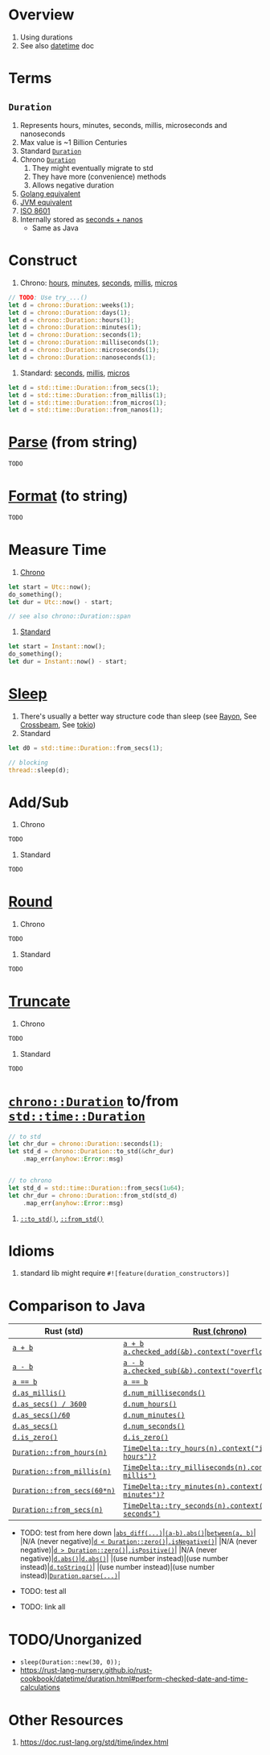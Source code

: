 # Overview
1. Using durations
1. See also [datetime](./datetime.md) doc


# Terms
## `Duration`
1. Represents hours, minutes, seconds, millis, microseconds and nanoseconds
1. Max value is ~1 Billion Centuries
1. Standard [`Duration`](https://doc.rust-lang.org/stable/std/time/struct.Duration.html)
1. Chrono [`Duration`](https://docs.rs/chrono/latest/chrono/struct.Duration.html)
    1. They might eventually migrate to std
    1. They have more (convenience) methods
    1. Allows negative duration
1. [Golang equivalent](https://pkg.go.dev/time#Duration)
1. [JVM equivalent](https://docs.oracle.com/en/java/javase/17/docs/api/java.base/java/time/Duration.html)
1. [ISO 8601](https://en.wikipedia.org/wiki/ISO_8601#Durations)
1. Internally stored as [seconds + nanos](https://doc.rust-lang.org/stable/src/core/time.rs.html#86)
    - Same as Java


# Construct
1. Chrono: [hours](https://docs.rs/chrono/latest/chrono/struct.Duration.html#method.hours), [minutes](https://docs.rs/chrono/latest/chrono/struct.Duration.html#method.minutes), [seconds](https://docs.rs/chrono/latest/chrono/struct.Duration.html#method.seconds), [millis](https://docs.rs/chrono/latest/chrono/struct.Duration.html#method.milliseconds), [micros](https://docs.rs/chrono/latest/chrono/struct.Duration.html#method.microseconds)
```rust
// TODO: Use try_...()
let d = chrono::Duration::weeks(1);
let d = chrono::Duration::days(1);
let d = chrono::Duration::hours(1);
let d = chrono::Duration::minutes(1);
let d = chrono::Duration::seconds(1);
let d = chrono::Duration::milliseconds(1);
let d = chrono::Duration::microseconds(1);
let d = chrono::Duration::nanoseconds(1);
```
1. Standard: [seconds](https://doc.rust-lang.org/stable/std/time/struct.Duration.html#method.from_secs), [millis](https://doc.rust-lang.org/stable/std/time/struct.Duration.html#method.from_millis), [micros](https://doc.rust-lang.org/stable/std/time/struct.Duration.html#method.from_micros)
```rust
let d = std::time::Duration::from_secs(1);
let d = std::time::Duration::from_millis(1);
let d = std::time::Duration::from_micros(1);
let d = std::time::Duration::from_nanos(1);
```


# [Parse](TODO) (from string)
```rust
TODO
```


# [Format](TODO) (to string)
```rust
TODO
```


# Measure Time
1. [Chrono](https://docs.rs/chrono/latest/chrono/struct.DateTime.html#impl-Sub%3CDateTime%3CTz%3E%3E-for-DateTime%3CTz%3E)
```rust
let start = Utc::now();
do_something();
let dur = Utc::now() - start;

// see also chrono::Duration::span
```
1. [Standard](https://doc.rust-lang.org/stable/std/time/struct.Instant.html#impl-Sub%3CInstant%3E-for-Instant)
```rust
let start = Instant::now();
do_something();
let dur = Instant::now() - start;
```


# [Sleep](https://doc.rust-lang.org/stable/std/thread/fn.sleep.html)
1. There's usually a better way structure code than sleep (see [Rayon](https://docs.rs/rayon/latest/rayon/), See [Crossbeam](https://docs.rs/crossbeam/latest/crossbeam/), See [tokio](https://docs.rs/tokio/latest/tokio/time/fn.sleep.html))
1. Standard
```rust
let d0 = std::time::Duration::from_secs(1);

// blocking
thread::sleep(d);
```


# Add/Sub
1. Chrono
```rust
TODO
```
1. Standard
```rust
TODO
```


# [Round](TODO)
1. Chrono
```rust
TODO
```
1. Standard
```rust
TODO
```


# [Truncate](TODO)
1. Chrono
```rust
TODO
```
1. Standard
```rust
TODO
```


#  [`chrono::Duration`](https://docs.rs/chrono/latest/chrono/struct.Duration.html) to/from [`std::time::Duration`](https://doc.rust-lang.org/stable/std/time/struct.Duration.html)
```rust
// to std
let chr_dur = chrono::Duration::seconds(1);
let std_d = chrono::Duration::to_std(&chr_dur)
    .map_err(anyhow::Error::msg)


// to chrono
let std_d = std::time::Duration::from_secs(1u64);
let chr_dur = chrono::Duration::from_std(std_d)
    .map_err(anyhow::Error::msg)
```
1. [`::to_std()`](https://docs.rs/chrono/latest/chrono/struct.Duration.html#method.to_std), [`::from_std()`](https://docs.rs/chrono/latest/chrono/struct.Duration.html#method.from_std)


# Idioms
1. standard lib might require `#![feature(duration_constructors)]`


# Comparison to Java
|Rust (std)|[Rust (chrono)](https://docs.rs/chrono/latest/chrono/)|Java|
|---|---|---|
|[`a + b`](TODO)|[`a + b`](TODO)<br>[`a.checked_add(&b).context("overflow")?`](TODO)|[`a.plus(b)`](TODO)|
|[`a - b`](TODO)|[`a - b`](TODO)<br>[`a.checked_sub(&b).context("overflow")`](TODO)|[`a.minus(b)`](TODO)|
|[`a == b`](TODO)|[`a == b`](TODO)|[`a.equals(b)`](TODO)|
|[`d.as_millis()`](TODO)|[`d.num_milliseconds()`](TODO)|[`d.toMillis()`](TODO)|
|[`d.as_secs() / 3600`](TODO)|[`d.num_hours()`](TODO)|[`d.toHours()`](TODO)|
|[`d.as_secs()/60`](TODO)|[`d.num_minutes()`](TODO)|[`d.toMinutes()`](TODO)|
|[`d.as_secs()`](TODO)|[`d.num_seconds()`](TODO)|[`d.toSeconds()`](TODO)|
|[`d.is_zero()`](TODO)|[`d.is_zero()`](TODO)|[`.isZero()`](TODO)|
|[`Duration::from_hours(n)`](TODO)|[`TimeDelta::try_hours(n).context("invalid hours")?`](TODO)|[`Duration.ofHours(n)`](TODO)|
|[`Duration::from_millis(n)`](TODO)|[`TimeDelta::try_milliseconds(n).context("invalid millis")`](TODO)|[`Duration.ofMillis(n)`](TODO)|
|[`Duration::from_secs(60*n)`](TODO)|[`TimeDelta::try_minutes(n).context("invalid minutes")?`](TODO)|[`Duration.ofMinutes(n)`](TODO)|
|[`Duration::from_secs(n)`](TODO)|[`TimeDelta::try_seconds(n).context("invalid seconds")`](TODO)|[`Duration.ofSeconds(n)`](TODO)|


- TODO: test from here down
|[`abs_diff(...)`](TODO)|[`(a-b).abs()`](TODO)|[`between(a, b)`](TODO)|
|N/A (never negative)|[`d < Duration::zero()`](TODO)|[`.isNegative()`](TODO)|
|N/A (never negative)|[`d > Duration::zero()`](TODO)|[`.isPositive()`](TODO)|
|N/A (never negative)|[`d.abs()`](TODO)|[`d.abs()`](TODO)|
|(use number instead)|(use number instead)|[`d.toString()`](TODO)|
|(use number instead)|(use number instead)|[`Duration.parse(...)`](TODO)|

- TODO: test all
- TODO: link all


# TODO/Unorganized
- `sleep(Duration::new(30, 0));`
- https://rust-lang-nursery.github.io/rust-cookbook/datetime/duration.html#perform-checked-date-and-time-calculations


# Other Resources
1. https://doc.rust-lang.org/std/time/index.html
